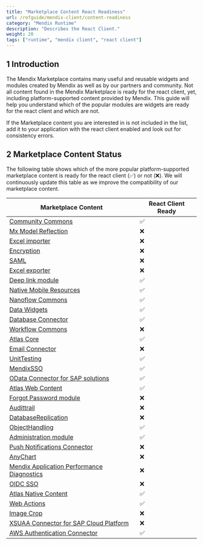 ```yaml
---
title: "Marketplace Content React Readiness"
url: /refguide/mendix-client/content-readiness
category: "Mendix Runtime"
description: "Describes the React Client."
weight: 20
tags: ["runtime", "mendix client", "react client"]
---
```


## 1 Introduction

The Mendix Marketplace contains many useful and reusable widgets and modules created by Mendix as well as by our partners and community. Not all content found in the Mendix Marketplace is ready for the react client, yet, including platform-supported content provided by Mendix. This guide will help you understand which of the popular modules are widgets are ready for the react client and which are not.

If the Marketplace content you are interested in is not included in the list, add it to your application with the react client enabled and look out for consistency errors.

## 2 Marketplace Content Status

The following table shows which of the more popular platform-supported marketplace content is ready for the react client (✅) or not (❌). We will continuously update this table as we improve the compatibility of our marketplace content.

| Marketplace Content | React Client Ready |
| --- | --- |
| [Community Commons](https://marketplace.mendix.com/link/component/170) | ✅ |
| [Mx Model Reflection](https://marketplace.mendix.com/link/component/69) | ❌ |
| [Excel importer](https://marketplace.mendix.com/link/component/72) | ❌ |
| [Encryption](https://marketplace.mendix.com/link/component/1011) | ❌ |
| [SAML](https://marketplace.mendix.com/link/component/1174) | ❌ |
| [Excel exporter](https://marketplace.mendix.com/link/component/726) | ❌ |
| [Deep link module](https://marketplace.mendix.com/link/component/43) | ✅ |
| [Native Mobile Resources](https://marketplace.mendix.com/link/component/109513) | ✅ |
| [Nanoflow Commons](https://marketplace.mendix.com/link/component/109515) | ✅ |
| [Data Widgets](https://marketplace.mendix.com/link/component/116540) | ✅ |
| [Database Connector](https://marketplace.mendix.com/link/component/2888) | ✅ |
| [Workflow Commons](https://marketplace.mendix.com/link/component/117066) | ❌ |
| [Atlas Core](https://marketplace.mendix.com/link/component/117187) | ✅ |
| [Email Connector](https://marketplace.mendix.com/link/component/120739) | ❌ |
| [UnitTesting](https://marketplace.mendix.com/link/component/390) | ✅ |
| [MendixSSO](https://marketplace.mendix.com/link/component/111349) | ✅ |
| [OData Connector for SAP solutions](https://marketplace.mendix.com/link/component/74525) | ✅ |
| [Atlas Web Content](https://marketplace.mendix.com/link/component/117183) | ✅ |
| [Forgot Password module](https://marketplace.mendix.com/link/component/1296) | ❌ |
| [Audittrail](https://marketplace.mendix.com/link/component/138) | ❌ |
| [DatabaseReplication](https://marketplace.mendix.com/link/component/160) | ❌ |
| [ObjectHandling](https://marketplace.mendix.com/link/component/37114) | ✅ |
| [Administration module](https://marketplace.mendix.com/link/component/23513) | ✅ |
| [Push Notifications Connector](https://marketplace.mendix.com/link/component/3003) | ❌ |
| [AnyChart](https://marketplace.mendix.com/link/component/106517) | ❌ |
| [Mendix Application Performance Diagnostics](https://marketplace.mendix.com/link/component/6127) | ❌ |
| [OIDC SSO](https://marketplace.mendix.com/link/component/120371) | ❌ |
| [Atlas Native Content](https://marketplace.mendix.com/link/component/117175) | ✅ |
| [Web Actions](https://marketplace.mendix.com/link/component/114337) | ✅ |
| [Image Crop](https://marketplace.mendix.com/link/component/254) | ❌ |
| [XSUAA Connector for SAP Cloud Platform](https://marketplace.mendix.com/link/component/78091) | ❌ |
| [AWS Authentication Connector](https://marketplace.mendix.com/link/component/120333) | ✅ |
